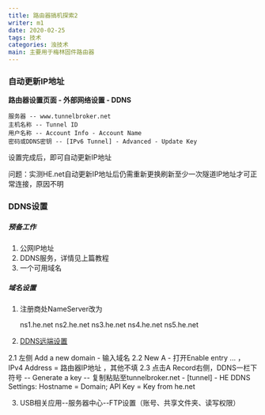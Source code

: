 ```yaml
---
title: 路由器搞机探索2
writer: m1
date: 2020-02-25
tags: 技术
categories: 浊技术
main: 主要用于梅林固件路由器
---
```

### 自动更新IP地址

**路由器设置页面 - 外部网络设置 - DDNS**

    服务器 -- www.tunnelbroker.net
    主机名称 -- Tunnel ID
    用户名称 -- Account Info - Account Name
    密码或DDNS密钥 -- [IPv6 Tunnel] - Advanced - Update Key

设置完成后，即可自动更新IP地址

问题：实测HE.net自动更新IP地址后仍需重新更换刷新至少一次隧道IP地址才可正常连接，原因不明

### DDNS设置

##### 预备工作

1. 公网IP地址
2. DDNS服务，详情见上篇教程
3. 一个可用域名

##### 域名设置

1. 注册商处NameServer改为

    ns1.he.net
    ns2.he.net
    ns3.he.net
    ns4.he.net
    ns5.he.net

2. [DDNS远端设置](https://dns.he.net)

2.1 左侧 Add a new domain - 输入域名
2.2 New A - 打开Enable entry ... ，IPv4 Address = 路由器IP地址 ，其他不填
2.3 点击A Record右侧，DDNS一栏下符号 -- Generate a key -- 复制粘贴至tunnelbroker.net - [tunnel] - HE DDNS Settings: Hostname = Domain; API Key = Key from he.net

3. USB相关应用--服务器中心--FTP设置（账号、共享文件夹、读写权限）
